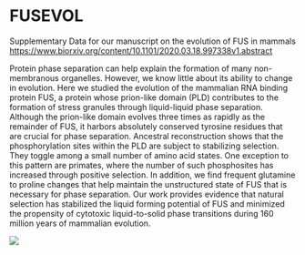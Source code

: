 # FUSEVOL
 Supplementary Data for our manuscript on the evolution of FUS in mammals
 https://www.biorxiv.org/content/10.1101/2020.03.18.997338v1.abstract
 
 
Protein phase separation can help explain the formation of many non-membranous organelles. However, we know little about its ability to change in evolution. Here we studied the evolution of the mammalian RNA binding protein FUS, a protein whose prion-like domain (PLD) contributes to the formation of stress granules through liquid-liquid phase separation. Although the prion-like domain evolves three times as rapidly as the remainder of FUS, it harbors absolutely conserved tyrosine residues that are crucial for phase separation. Ancestral reconstruction shows that the phosphorylation sites within the PLD are subject to stabilizing selection. They toggle among a small number of amino acid states. One exception to this pattern are primates, where the number of such phosphosites has increased through positive selection. In addition, we find frequent glutamine to proline changes that help maintain the unstructured state of FUS that is necessary for phase separation. Our work provides evidence that natural selection has stabilized the liquid forming potential of FUS and minimized the propensity of cytotoxic liquid-to-solid phase transitions during 160 million years of mammalian evolution.

![](Figures/Figure_1.svg)
 
 
